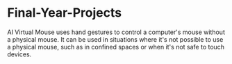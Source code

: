 # Final-Year-Projects
AI Virtual Mouse uses hand gestures to control a computer's mouse without a physical mouse. It can be used in situations where it's not possible to use a physical mouse, such as in confined spaces or when it's not safe to touch devices. 
